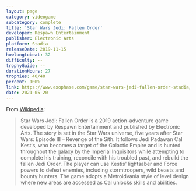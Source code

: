 ```yaml
---
layout: page
category: videogame
subcategory: complete
title: 'Star Wars Jedi: Fallen Order'
developer: Respawn Entertainment
publisher: Electronic Arts
platform: Stadia
releaseDate: 2019-11-15
howlongtobeat: 32
difficulty: --
trophyGuide: --
durationHours: 27
trophies: 40/40
percent: 100%
link: https://www.exophase.com/game/star-wars-jedi-fallen-order-stadia/achievements/#1889706
date: 2021-05-20
---
```


From [Wikipedia](https://en.wikipedia.org/wiki/Star_Wars_Jedi:_Fallen_Order):

> Star Wars Jedi: Fallen Order is a 2019 action-adventure game developed by Respawn Entertainment and published by Electronic Arts. The story is set in the Star Wars universe, five years after Star Wars: Episode III – Revenge of the Sith. It follows Jedi Padawan Cal Kestis, who becomes a target of the Galactic Empire and is hunted throughout the galaxy by the Imperial Inquisitors while attempting to complete his training, reconcile with his troubled past, and rebuild the fallen Jedi Order. The player can use Kestis' lightsaber and Force powers to defeat enemies, including stormtroopers, wild beasts and bounty hunters. The game adopts a Metroidvania style of level design where new areas are accessed as Cal unlocks skills and abilities.

